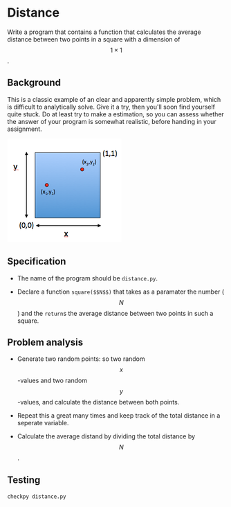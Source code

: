 # Distance

Write a program that contains a function that calculates the average distance between two points in a square with a dimension of $$1\times 1$$.


## Background

This is a classic example of an clear and apparently simple problem, which is difficult to analytically solve. Give it a try, then you'll soon find yourself quite stuck. Do at least try to make a estimation, so you can assess whether the answer of your program is somewhat realistic, before handing in your assignment.

![](vierkant.png)


## Specification

* The name of the program should be `distance.py`.

* Declare a function `square($$N$$)` that takes as a paramater the number ($$N$$) and the `return`s the average distance between two points in such a square.


## Problem analysis

* Generate two random points: so two random $$x$$-values and two random $$y$$-values, and calculate the distance between both points.

* Repeat this a great many times and keep track of the total distance in a seperate variable.

* Calculate the average distand by dividing the total distance by $$N$$.


## Testing

	checkpy distance.py
